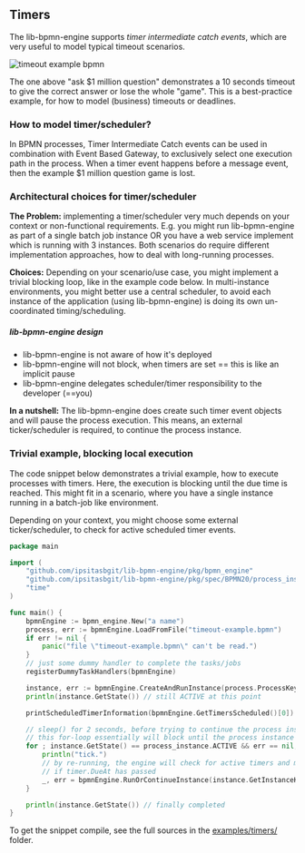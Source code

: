 
## Timers

The lib-bpmn-engine supports *timer intermediate catch events*,
which are very useful to model typical timeout scenarios.

![timeout example bpmn](./examples/timers/timeout-example.png)

The one above "ask $1 million question" demonstrates a 10 seconds timeout
to give the correct answer or lose the whole "game".
This is a best-practice example, for how to model (business) timeouts or deadlines.

### How to model timer/scheduler?

In BPMN processes, Timer Intermediate Catch events can be used in combination with
Event Based Gateway, to exclusively select one execution path in the process.
When a timer event happens before a message event, then the example $1 million question game is lost. 

### Architectural choices for timer/scheduler

**The Problem:** implementing a timer/scheduler very much depends on your context or non-functional requirements.
E.g. you might run lib-bpmn-engine as part of a single batch job instance OR you have a web service 
implement which is running with 3 instances. Both scenarios do require different implementation approaches,
how to deal with long-running processes.

**Choices:** Depending on your scenario/use case, you might implement a trivial blocking loop,
like in the example code below. 
In multi-instance environments, you might better use a central scheduler, to avoid each instance of the
application (using lib-bpmn-engine) is doing its own un-coordinated timing/scheduling.

##### lib-bpmn-engine design

* lib-bpmn-engine is not aware of how it's deployed
* lib-bpmn-engine will not block, when timers are set == this is like an implicit pause
* lib-bpmn-engine delegates scheduler/timer responsibility to the developer (==you)

**In a nutshell:** 
The lib-bpmn-engine does create such timer event objects and will pause the process execution.
This means, an external ticker/scheduler is required, to continue the process instance.


### Trivial example, blocking local execution

The code snippet below demonstrates a trivial example, how to execute processes with timers.
Here, the execution is blocking until the due time is reached.
This might fit in a scenario, where you have a single instance running in a batch-job like environment.

Depending on your context, you might choose some external ticker/scheduler,
to check for active scheduled timer events.

<!-- MARKDOWN-AUTO-DOCS:START (CODE:src=./examples/timers/timers.go) -->
<!-- The below code snippet is automatically added from ./examples/timers/timers.go -->
```go
package main

import (
	"github.com/ipsitasbgit/lib-bpmn-engine/pkg/bpmn_engine"
	"github.com/ipsitasbgit/lib-bpmn-engine/pkg/spec/BPMN20/process_instance"
	"time"
)

func main() {
	bpmnEngine := bpmn_engine.New("a name")
	process, err := bpmnEngine.LoadFromFile("timeout-example.bpmn")
	if err != nil {
		panic("file \"timeout-example.bpmn\" can't be read.")
	}
	// just some dummy handler to complete the tasks/jobs
	registerDummyTaskHandlers(bpmnEngine)

	instance, err := bpmnEngine.CreateAndRunInstance(process.ProcessKey, nil)
	println(instance.GetState()) // still ACTIVE at this point

	printScheduledTimerInformation(bpmnEngine.GetTimersScheduled()[0])

	// sleep() for 2 seconds, before trying to continue the process instance
	// this for-loop essentially will block until the process instance has completed OR an error occurred
	for ; instance.GetState() == process_instance.ACTIVE && err == nil; time.Sleep(2 * time.Second) {
		println("tick.")
		// by re-running, the engine will check for active timers and might continue execution,
		// if timer.DueAt has passed
		_, err = bpmnEngine.RunOrContinueInstance(instance.GetInstanceKey())
	}

	println(instance.GetState()) // finally completed
}
```
<!-- MARKDOWN-AUTO-DOCS:END -->

To get the snippet compile, see the full sources in the
[examples/timers/](./examples/timers/) folder.
